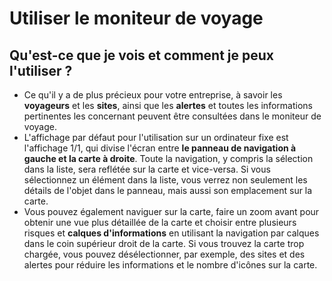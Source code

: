 # Utiliser le moniteur de voyage

## Qu'est-ce que je vois et comment je peux l'utiliser ?

* Ce qu'il y a de plus précieux pour votre entreprise, à savoir les **voyageurs** et les **sites**, ainsi que les **alertes** et toutes les informations pertinentes les concernant peuvent être consultées dans le moniteur de voyage. 
* L'affichage par défaut pour l'utilisation sur un ordinateur fixe est l'affichage 1/1, qui divise l'écran entre **le panneau de navigation à gauche et la carte à droite**. Toute la navigation, y compris la sélection dans la liste, sera reflétée sur la carte et vice-versa. Si vous sélectionnez un élément dans la liste, vous verrez non seulement les détails de l'objet dans le panneau, mais aussi son emplacement sur la carte. 
* Vous pouvez également naviguer sur la carte, faire un zoom avant pour obtenir une vue plus détaillée de la carte et choisir entre plusieurs risques et **calques d'informations** en utilisant la navigation par calques dans le coin supérieur droit de la carte. Si vous trouvez la carte trop chargée, vous pouvez désélectionner, par exemple, des sites et des alertes pour réduire les informations et le nombre d'icônes sur la carte.

